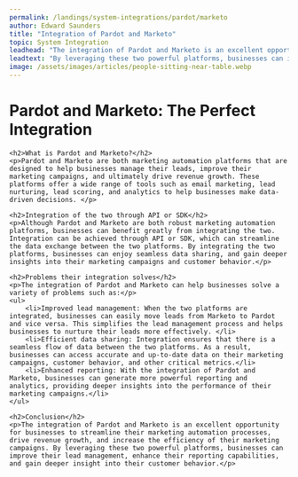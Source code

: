 ```yaml
---
permalink: /landings/system-integrations/pardot/marketo
author: Edward Saunders
title: "Integration of Pardot and Marketo"
topic: System Integration
leadhead: "The integration of Pardot and Marketo is an excellent opportunity for businesses to streamline their marketing automation processes, drive revenue growth, and increase the efficiency of their marketing campaigns"
leadtext: "By leveraging these two powerful platforms, businesses can improve their lead management, enhance their reporting capabilities, and gain deeper insight into their customer behavior."
image: /assets/images/articles/people-sitting-near-table.webp
---
```

<div class="arttext">	<h1>Pardot and Marketo: The Perfect Integration</h1>

	<h2>What is Pardot and Marketo?</h2>
	<p>Pardot and Marketo are both marketing automation platforms that are designed to help businesses manage their leads, improve their marketing campaigns, and ultimately drive revenue growth. These platforms offer a wide range of tools such as email marketing, lead nurturing, lead scoring, and analytics to help businesses make data-driven decisions. </p>

	<h2>Integration of the two through API or SDK</h2>
	<p>Although Pardot and Marketo are both robust marketing automation platforms, businesses can benefit greatly from integrating the two. Integration can be achieved through API or SDK, which can streamline the data exchange between the two platforms. By integrating the two platforms, businesses can enjoy seamless data sharing, and gain deeper insights into their marketing campaigns and customer behavior.</p>

	<h2>Problems their integration solves</h2>
	<p>The integration of Pardot and Marketo can help businesses solve a variety of problems such as:</p>
	<ul>
		<li>Improved lead management: When the two platforms are integrated, businesses can easily move leads from Marketo to Pardot and vice versa. This simplifies the lead management process and helps businesses to nurture their leads more effectively. </li>
		<li>Efficient data sharing: Integration ensures that there is a seamless flow of data between the two platforms. As a result, businesses can access accurate and up-to-date data on their marketing campaigns, customer behavior, and other critical metrics.</li>
		<li>Enhanced reporting: With the integration of Pardot and Marketo, businesses can generate more powerful reporting and analytics, providing deeper insights into the performance of their marketing campaigns.</li>
	</ul>

	<h2>Conclusion</h2>
	<p>The integration of Pardot and Marketo is an excellent opportunity for businesses to streamline their marketing automation processes, drive revenue growth, and increase the efficiency of their marketing campaigns. By leveraging these two powerful platforms, businesses can improve their lead management, enhance their reporting capabilities, and gain deeper insight into their customer behavior.</p>
</div>